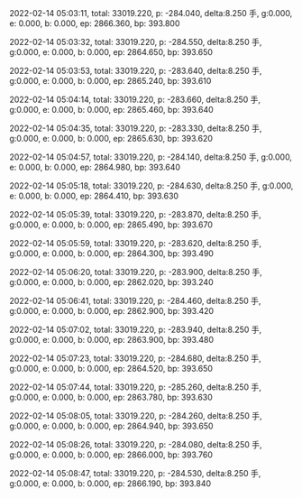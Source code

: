 2022-02-14 05:03:11, total: 33019.220, p: -284.040, delta:8.250 手, g:0.000, e: 0.000, b: 0.000, ep: 2866.360, bp: 393.800

2022-02-14 05:03:32, total: 33019.220, p: -284.550, delta:8.250 手, g:0.000, e: 0.000, b: 0.000, ep: 2864.650, bp: 393.650

2022-02-14 05:03:53, total: 33019.220, p: -283.640, delta:8.250 手, g:0.000, e: 0.000, b: 0.000, ep: 2865.240, bp: 393.610

2022-02-14 05:04:14, total: 33019.220, p: -283.660, delta:8.250 手, g:0.000, e: 0.000, b: 0.000, ep: 2865.460, bp: 393.640

2022-02-14 05:04:35, total: 33019.220, p: -283.330, delta:8.250 手, g:0.000, e: 0.000, b: 0.000, ep: 2865.630, bp: 393.620

2022-02-14 05:04:57, total: 33019.220, p: -284.140, delta:8.250 手, g:0.000, e: 0.000, b: 0.000, ep: 2864.980, bp: 393.640

2022-02-14 05:05:18, total: 33019.220, p: -284.630, delta:8.250 手, g:0.000, e: 0.000, b: 0.000, ep: 2864.410, bp: 393.630

2022-02-14 05:05:39, total: 33019.220, p: -283.870, delta:8.250 手, g:0.000, e: 0.000, b: 0.000, ep: 2865.490, bp: 393.670

2022-02-14 05:05:59, total: 33019.220, p: -283.620, delta:8.250 手, g:0.000, e: 0.000, b: 0.000, ep: 2864.300, bp: 393.490

2022-02-14 05:06:20, total: 33019.220, p: -283.900, delta:8.250 手, g:0.000, e: 0.000, b: 0.000, ep: 2862.020, bp: 393.240

2022-02-14 05:06:41, total: 33019.220, p: -284.460, delta:8.250 手, g:0.000, e: 0.000, b: 0.000, ep: 2862.900, bp: 393.420

2022-02-14 05:07:02, total: 33019.220, p: -283.940, delta:8.250 手, g:0.000, e: 0.000, b: 0.000, ep: 2863.900, bp: 393.480

2022-02-14 05:07:23, total: 33019.220, p: -284.680, delta:8.250 手, g:0.000, e: 0.000, b: 0.000, ep: 2864.520, bp: 393.650

2022-02-14 05:07:44, total: 33019.220, p: -285.260, delta:8.250 手, g:0.000, e: 0.000, b: 0.000, ep: 2863.780, bp: 393.630

2022-02-14 05:08:05, total: 33019.220, p: -284.260, delta:8.250 手, g:0.000, e: 0.000, b: 0.000, ep: 2864.940, bp: 393.650

2022-02-14 05:08:26, total: 33019.220, p: -284.080, delta:8.250 手, g:0.000, e: 0.000, b: 0.000, ep: 2866.000, bp: 393.760

2022-02-14 05:08:47, total: 33019.220, p: -284.530, delta:8.250 手, g:0.000, e: 0.000, b: 0.000, ep: 2866.190, bp: 393.840